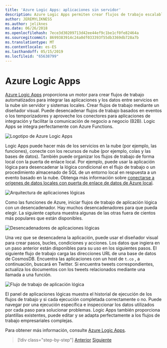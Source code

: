 ```yaml
---
title: 'Azure Logic Apps: aplicaciones sin servidor'
description: Azure Logic Apps permiten crear flujos de trabajo escalables automatizados que integran aplicaciones y servicios de datos a través de la nube y los sistemas locales.
author: JEREMYLIKNESS
ms.author: jeliknes
ms.date: 06/26/2018
ms.openlocfilehash: 7ece3d30209713d42ee44ef9c1be1cf0fe82464a
ms.sourcegitcommit: 8699383914c24a0df033393f55db3369db728a7b
ms.translationtype: MT
ms.contentlocale: es-ES
ms.lasthandoff: 05/15/2019
ms.locfileid: "65638799"
---
```

# <a name="azure-logic-apps"></a>Azure Logic Apps

[Azure Logic Apps](https://docs.microsoft.com/azure/logic-apps) proporciona un motor para crear flujos de trabajo automatizados para integrar las aplicaciones y los datos entre servicios en la nube sin servidor y sistemas locales. Crear flujos de trabajo mediante un diseñador visual. Puede desencadenar flujos de trabajo basados en eventos o los temporizadores y aproveche los conectores para aplicaciones de integración y facilitar la comunicación de negocio a negocio (B2B). Logic Apps se integra perfectamente con Azure Functions.

![Logotipo de Azure Logic Apps](./media/logic-apps-logo.png)

Logic Apps puede hacer más de los servicios en la nube (por ejemplo, las funciones), conecte con los recursos de nube (por ejemplo, colas y las bases de datos). También puede organizar los flujos de trabajo de forma local con la puerta de enlace local. Por ejemplo, puede usar la aplicación lógica para desencadenar la lógica condicional en el flujo de trabajo o un procedimiento almacenado de SQL de un entorno local en respuesta a un evento basado en la nube. Obtenga más información sobre [conectarse a orígenes de datos locales con puerta de enlace de datos de Azure local](https://docs.microsoft.com/azure/analysis-services/analysis-services-gateway).

![Arquitectura de aplicaciones lógicas](./media/logic-apps-architecture.png)

Como las funciones de Azure, iniciar flujos de trabajo de aplicación lógica con un desencadenador. Hay muchos desencadenadores para que pueda elegir. La siguiente captura muestra algunas de las otras fuera de cientos más populares que están disponibles.

![Desencadenadores de aplicaciones lógicas](./media/logic-app-triggers.png)

Una vez que se desencadena la aplicación, puede usar el diseñador visual para crear pasos, bucles, condiciones y acciones. Los datos que ingiera en un paso anterior están disponibles para su uso en los siguientes pasos. El siguiente flujo de trabajo carga las direcciones URL de una base de datos de CosmosDB. Encuentra las aplicaciones con un host de `t.co` , a continuación, buscará en Twitter. Si encuentra tweets correspondientes, actualiza los documentos con los tweets relacionados mediante una llamada a una función.

![Flujo de trabajo de aplicación lógica](./media/logic-app-workflow.png)

El panel de aplicaciones lógicas muestra el historial de ejecución de los flujos de trabajo y si cada ejecución completada correctamente o no. Puede navegar por una ejecución específica e inspeccionar los datos utilizados por cada paso para solucionar problemas. Logic Apps también proporciona plantillas existentes, puede editar y se adapta perfectamente a los flujos de trabajo empresariales complejas.

Para obtener más información, consulte [Azure Logic Apps](https://docs.microsoft.com/azure/logic-apps).

>[!div class="step-by-step"]
>[Anterior](application-insights.md)
>[Siguiente](event-grid.md)
